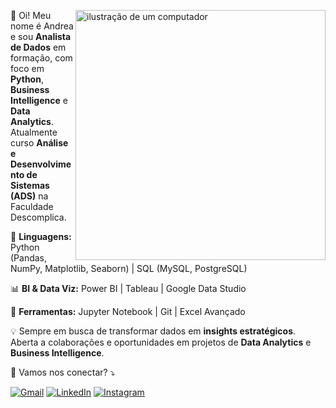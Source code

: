 <img src="https://raw.githubusercontent.com/MicaelliMedeiros/micaellimedeiros/master/image/computer-illustration.png" 
     alt="ilustração de um computador" 
     min-width="400px" 
     max-width="400px" 
     width="400px" 
     align="right">

<p align="left"> 
  👋 Oi! Meu nome é Andrea e sou <strong>Analista de Dados</strong> em formação, com foco em <strong>Python</strong>, <strong>Business Intelligence</strong> e <strong>Data Analytics</strong>.<br>
  Atualmente curso <strong>Análise e Desenvolvimento de Sistemas (ADS)</strong> na Faculdade Descomplica.  
</p>

<p align="left">
  🐍 <strong>Linguagens:</strong> Python (Pandas, NumPy, Matplotlib, Seaborn) | SQL (MySQL, PostgreSQL)  
</p>

<p align="left">
  📊 <strong>BI & Data Viz:</strong> Power BI | Tableau | Google Data Studio  
</p>

<p align="left">
  💼 <strong>Ferramentas:</strong> Jupyter Notebook | Git | Excel Avançado  
</p>

<p align="left">
  💡 Sempre em busca de transformar dados em <strong>insights estratégicos</strong>.  
  Aberta a colaborações e oportunidades em projetos de <strong>Data Analytics</strong> e <strong>Business Intelligence</strong>.  
</p>

<p align="left">
  💌 Vamos nos conectar? ⤵️  
</p>

<p align="left">
  <a href="mailto:andreafurtunatops@gmail.com" title="Gmail">
  <img src="https://img.shields.io/badge/-Gmail-FF0000?style=flat-square&labelColor=FF0000&logo=gmail&logoColor=white&link=andreafurtunatops@gmail.com" alt="Gmail"/></a>
  
  <a href="https://www.linkedin.com/in/andrea-furtunato/" title="LinkedIn">
  <img src="https://img.shields.io/badge/-Linkedin-0e76a8?style=flat-square&logo=Linkedin&logoColor=white&link=https://www.linkedin.com/in/andrea-furtunato/" alt="LinkedIn"/></a>
  
  <a href="https://www.instagram.com/deafurtunato_/" title="Instagram">
  <img src="https://img.shields.io/badge/-Instagram-DF0174?style=flat-square&labelColor=DF0174&logo=instagram&logoColor=white&link=https://www.instagram.com/deafurtunato_/" alt="Instagram"/></a>
</p>
